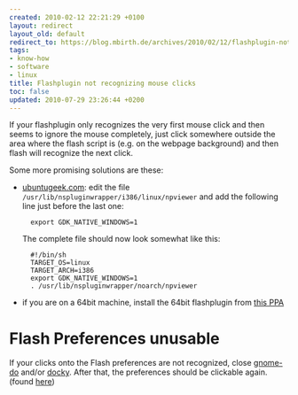 ```yaml
---
created: 2010-02-12 22:21:29 +0100
layout: redirect
layout_old: default
redirect_to: https://blog.mbirth.de/archives/2010/02/12/flashplugin-not-recognizing-mouse-clicks.html
tags:
- know-how
- software
- linux
title: Flashplugin not recognizing mouse clicks
toc: false
updated: 2010-07-29 23:26:44 +0200
---
```


If your flashplugin only recognizes the very first mouse click and then seems to ignore the mouse completely, just
click somewhere outside the area where the flash script is (e.g. on the webpage background) and then flash will
recognize the next click.

Some more promising solutions are these:

* [ubuntugeek.com](http://www.ubuntugeek.com/fix-for-flash-is-not-recognizing-mouse-clicks.html): edit the file
  `/usr/lib/nspluginwrapper/i386/linux/npviewer` and add the following line just before the last one:  
  
        export GDK_NATIVE_WINDOWS=1

  The complete file should now look somewhat like this:  
  
        #!/bin/sh
        TARGET_OS=linux
        TARGET_ARCH=i386
        export GDK_NATIVE_WINDOWS=1
        . /usr/lib/nspluginwrapper/noarch/npviewer

* if you are on a 64bit machine, install the 64bit flashplugin from [this PPA](https://launchpad.net/~sevenmachines/+archive/flash)


Flash Preferences unusable
==========================

If your clicks onto the Flash preferences are not recognized, close [gnome-do](apt://gnome-do) and/or [docky](apt://docky).
After that, the preferences should be clickable again. (found [here](http://ubuntuforums.org/showpost.php?p=8484828&postcount=19))